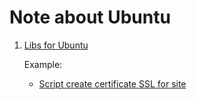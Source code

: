 # Note about Ubuntu

1. [Libs for Ubuntu](https://github.com/FinbertMDS/devdocs/tree/develop/mkdocs/docs/ubuntu/libs)

    Example:
    
    - [Script create certificate SSL for site](https://github.com/FinbertMDS/devdocs/tree/develop/mkdocs/docs/ubuntu/libs/certificateSSL)

